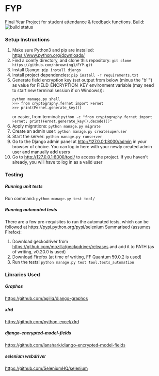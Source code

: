 # FYP
Final Year Project for student attendance & feedback functions.
[Build:](https://travis-ci.org/nbrowning1/FYP) ![build status](https://travis-ci.org/nbrowning1/FYP.svg?branch=master)
### Setup Instructions
1. Make sure Python3 and pip are installed: https://www.python.org/downloads/
2. Find a comfy directory, and clone this repository: `git clone https://github.com/nbrowning1/FYP.git`
3. Install Django: `pip install django`
4. Install project dependencies: `pip install -r requirements.txt`
5. Generate field encryption key (set output from below (minus the "b''") as value for FIELD_ENCRYPTION_KEY environment variable (may need to start new terminal session if on Windows)):
    ```
    python manage.py shell
    >>> from cryptography.fernet import Fernet
    >>> print(Fernet.generate_key())
    ```
    or easier, from terminal:
    `python -c "from cryptography.fernet import Fernet; print(Fernet.generate_key().decode())"`
6. Apply migrations: `python manage.py migrate`
7. Create an admin user: `python manage.py createsuperuser`
8. Start the server: `python manage.py runserver`
9. Go to the Django admin panel at http://127.0.0.1:8000/admin in your browser of choice. You can log in here with your newly created admin user and manually add users
10. Go to http://127.0.0.1:8000/tool/ to access the project. If you haven't already, you will have to log in as a valid user

### Testing
##### Running unit tests
Run command: `python manage.py test tool/`
##### Running automated tests
There are a few pre-requisites to run the automated tests, which can be followed at https://pypi.python.org/pypi/selenium
Summarised (assumes Firefox):
1. Download geckodriver from https://github.com/mozilla/geckodriver/releases and add it to PATH (as of writing, v0.20.0 is used)
2. Download Firefox (at time of writing, FF Quantum 59.0.2 is used)
3. Run the tests! `python manage.py test tool.tests_automation`

### Libraries Used
##### Graphos
https://github.com/agiliq/django-graphos
##### xlrd
https://github.com/python-excel/xlrd
##### django-encrypted-model-fields
https://github.com/lanshark/django-encrypted-model-fields
##### selenium webdriver
https://github.com/SeleniumHQ/selenium